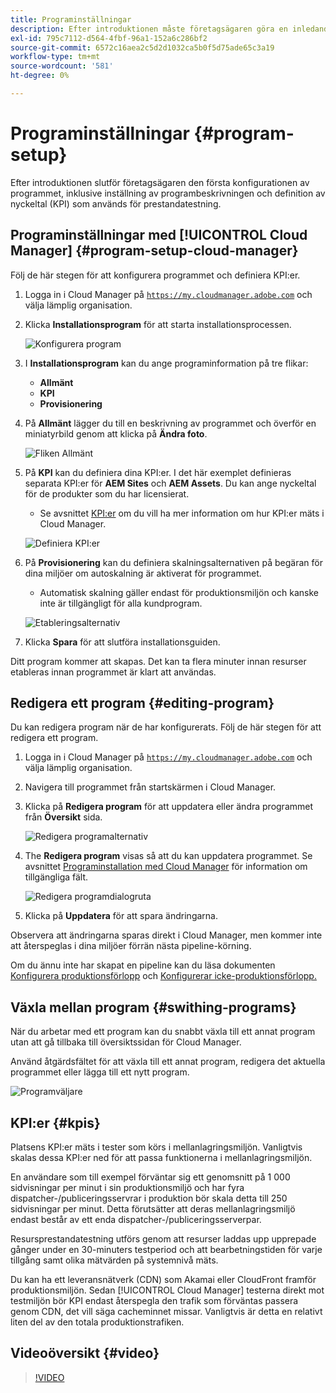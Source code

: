 ```yaml
---
title: Programinställningar
description: Efter introduktionen måste företagsägaren göra en inledande konfiguration av programmet.
exl-id: 795c7112-d564-4fbf-96a1-152a6c286bf2
source-git-commit: 6572c16aea2c5d2d1032ca5b0f5d75ade65c3a19
workflow-type: tm+mt
source-wordcount: '581'
ht-degree: 0%

---
```



# Programinställningar {#program-setup}

Efter introduktionen slutför företagsägaren den första konfigurationen av programmet, inklusive inställning av programbeskrivningen och definition av nyckeltal (KPI) som används för prestandatestning.

## Programinställningar med [!UICONTROL Cloud Manager] {#program-setup-cloud-manager}

Följ de här stegen för att konfigurera programmet och definiera KPI:er.

1. Logga in i Cloud Manager på [`https://my.cloudmanager.adobe.com`](https://my.cloudmanager.adobe.com) och välja lämplig organisation.

1. Klicka **Installationsprogram** för att starta installationsprocessen.

   ![Konfigurera program](/help/assets/set-up-program/setup1.png)

1. I **Installationsprogram** kan du ange programinformation på tre flikar:

   * **Allmänt**
   * **KPI**
   * **Provisionering**

1. På **Allmänt** lägger du till en beskrivning av programmet och överför en miniatyrbild genom att klicka på **Ändra foto**.

   ![Fliken Allmänt](/help/assets/Setup_Program-General.png)

1. På **KPI** kan du definiera dina KPI:er. I det här exemplet definieras separata KPI:er för **AEM Sites** och **AEM Assets**. Du kan ange nyckeltal för de produkter som du har licensierat.

   * Se avsnittet [KPI:er](#kpis) om du vill ha mer information om hur KPI:er mäts i Cloud Manager.

   ![Definiera KPI:er](/help/assets/Setup_Program-KPIs.png)

1. På **Provisionering** kan du definiera skalningsalternativen på begäran för dina miljöer om autoskalning är aktiverat för programmet.

   * Automatisk skalning gäller endast för produktionsmiljön och kanske inte är tillgängligt för alla kundprogram.

   ![Etableringsalternativ](/help/assets/Setup_Program-Provisioning.png)

1. Klicka **Spara** för att slutföra installationsguiden.

Ditt program kommer att skapas. Det kan ta flera minuter innan resurser etableras innan programmet är klart att användas.

## Redigera ett program {#editing-program}

Du kan redigera program när de har konfigurerats. Följ de här stegen för att redigera ett program.

1. Logga in i Cloud Manager på [`https://my.cloudmanager.adobe.com`](https://my.cloudmanager.adobe.com) och välja lämplig organisation.

1. Navigera till programmet från startskärmen i Cloud Manager.

1. Klicka på **Redigera program** för att uppdatera eller ändra programmet från **Översikt** sida.

   ![Redigera programalternativ](/help/assets/set-up-program/edit-program1.png)

1. The **Redigera program** visas så att du kan uppdatera programmet. Se avsnittet [Programinstallation med Cloud Manager](#program-setup-cloud-manager) för information om tillgängliga fält.

   ![Redigera programdialogruta](/help/assets/set-up-program/edit-program-general.png)

1. Klicka på **Uppdatera** för att spara ändringarna.

Observera att ändringarna sparas direkt i Cloud Manager, men kommer inte att återspeglas i dina miljöer förrän nästa pipeline-körning.

Om du ännu inte har skapat en pipeline kan du läsa dokumenten [Konfigurera produktionsförlopp](/help/using/production-pipelines.md) och [Konfigurerar icke-produktionsförlopp.](/help/using/non-production-pipelines.md)

## Växla mellan program {#swithing-programs}

När du arbetar med ett program kan du snabbt växla till ett annat program utan att gå tillbaka till översiktssidan för Cloud Manager.

Använd åtgärdsfältet för att växla till ett annat program, redigera det aktuella programmet eller lägga till ett nytt program.

![Programväljare](/help/assets/set-up-program/setup2.png)

## KPI:er {#kpis}

Platsens KPI:er mäts i tester som körs i mellanlagringsmiljön. Vanligtvis skalas dessa KPI:er ned för att passa funktionerna i mellanlagringsmiljön.

En användare som till exempel förväntar sig ett genomsnitt på 1 000 sidvisningar per minut i sin produktionsmiljö och har fyra dispatcher-/publiceringsservrar i produktion bör skala detta till 250 sidvisningar per minut. Detta förutsätter att deras mellanlagringsmiljö endast består av ett enda dispatcher-/publiceringsserverpar.

Resursprestandatestning utförs genom att resurser laddas upp upprepade gånger under en 30-minuters testperiod och att bearbetningstiden för varje tillgång samt olika mätvärden på systemnivå mäts.

Du kan ha ett leveransnätverk (CDN) som Akamai eller CloudFront framför produktionsmiljön. Sedan [!UICONTROL Cloud Manager] testerna direkt mot testmiljön bör KPI endast återspegla den trafik som förväntas passera genom CDN, det vill säga cacheminnet missar. Vanligtvis är detta en relativt liten del av den totala produktionstrafiken.

## Videoöversikt {#video}

>[!VIDEO](https://video.tv.adobe.com/v/26313/)
